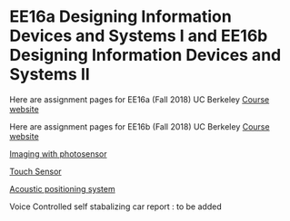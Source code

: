 # EE16a Designing Information Devices and Systems I and EE16b Designing Information Devices and Systems II

Here are assignment pages for EE16a (Fall 2018) UC Berkeley [Course website](https://inst.eecs.berkeley.edu/~ee16a/fa18/)

Here are assignment pages for EE16b (Fall 2018) UC Berkeley [Course website](https://inst.eecs.berkeley.edu/~ee16b/fa18/)


[Imaging with photosensor](https://inst.eecs.berkeley.edu/~ee16a/fa18/lab/Img%203%20Pres.pdf)

[Touch Sensor](https://inst.eecs.berkeley.edu/~ee16a/fa18/lab/Touch%203B.pdf)

[Acoustic positioning system](https://inst.eecs.berkeley.edu/~ee16a/fa18/lab/APS%201%20Template.pdf)

Voice Controlled self stabalizing car report : to be added
